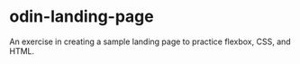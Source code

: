 # odin-landing-page
An exercise in creating a sample landing page to practice flexbox, CSS, and HTML. 
